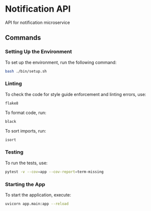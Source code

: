 # Notification API
API for notification microservice
## Commands

### Setting Up the Environment
To set up the environment, run the following command:
```sh
bash ./bin/setup.sh
```
### Linting
To check the code for style guide enforcement and linting errors, use:
```sh
flake8
```
To format code, run:
```sh
black 
```
To sort imports, run:
```sh
isort
```

### Testing
To run the tests, use:
```sh
pytest -v --cov=app --cov-report=term-missing
```

### Starting the App
To start the application, execute:
```sh
uvicorn app.main:app --reload
```
